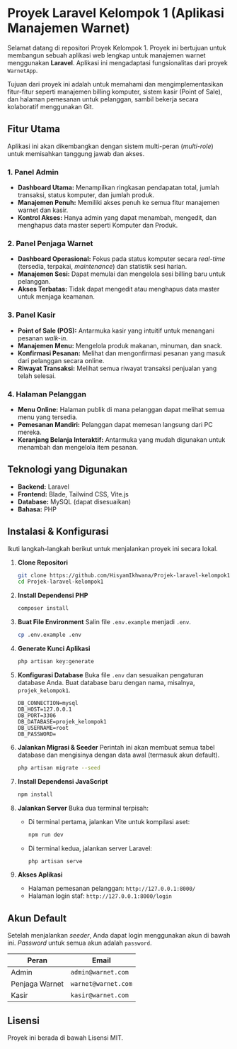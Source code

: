 # Proyek Laravel Kelompok 1 (Aplikasi Manajemen Warnet)

Selamat datang di repositori Proyek Kelompok 1. Proyek ini bertujuan untuk membangun sebuah aplikasi web lengkap untuk manajemen warnet menggunakan **Laravel**. Aplikasi ini mengadaptasi fungsionalitas dari proyek `WarnetApp`.

Tujuan dari proyek ini adalah untuk memahami dan mengimplementasikan fitur-fitur seperti manajemen billing komputer, sistem kasir (Point of Sale), dan halaman pemesanan untuk pelanggan, sambil bekerja secara kolaboratif menggunakan Git.

## Fitur Utama

Aplikasi ini akan dikembangkan dengan sistem multi-peran (*multi-role*) untuk memisahkan tanggung jawab dan akses.

### 1. Panel Admin
- **Dashboard Utama:** Menampilkan ringkasan pendapatan total, jumlah transaksi, status komputer, dan jumlah produk.
- **Manajemen Penuh:** Memiliki akses penuh ke semua fitur manajemen warnet dan kasir.
- **Kontrol Akses:** Hanya admin yang dapat menambah, mengedit, dan menghapus data master seperti Komputer dan Produk.

### 2. Panel Penjaga Warnet
- **Dashboard Operasional:** Fokus pada status komputer secara *real-time* (tersedia, terpakai, *maintenance*) dan statistik sesi harian.
- **Manajemen Sesi:** Dapat memulai dan mengelola sesi billing baru untuk pelanggan.
- **Akses Terbatas:** Tidak dapat mengedit atau menghapus data master untuk menjaga keamanan.

### 3. Panel Kasir
- **Point of Sale (POS):** Antarmuka kasir yang intuitif untuk menangani pesanan *walk-in*.
- **Manajemen Menu:** Mengelola produk makanan, minuman, dan snack.
- **Konfirmasi Pesanan:** Melihat dan mengonfirmasi pesanan yang masuk dari pelanggan secara online.
- **Riwayat Transaksi:** Melihat semua riwayat transaksi penjualan yang telah selesai.

### 4. Halaman Pelanggan
- **Menu Online:** Halaman publik di mana pelanggan dapat melihat semua menu yang tersedia.
- **Pemesanan Mandiri:** Pelanggan dapat memesan langsung dari PC mereka.
- **Keranjang Belanja Interaktif:** Antarmuka yang mudah digunakan untuk menambah dan mengelola item pesanan.

## Teknologi yang Digunakan

- **Backend:** Laravel
- **Frontend:** Blade, Tailwind CSS, Vite.js
- **Database:** MySQL (dapat disesuaikan)
- **Bahasa:** PHP

## Instalasi & Konfigurasi

Ikuti langkah-langkah berikut untuk menjalankan proyek ini secara lokal.

1.  **Clone Repositori**
    ```bash
    git clone https://github.com/HisyamIkhwana/Projek-laravel-kelompok1.git
    cd Projek-laravel-kelompok1
    ```

2.  **Install Dependensi PHP**
    ```bash
    composer install
    ```

3.  **Buat File Environment**
    Salin file `.env.example` menjadi `.env`.
    ```bash
    cp .env.example .env
    ```

4.  **Generate Kunci Aplikasi**
    ```bash
    php artisan key:generate
    ```

5.  **Konfigurasi Database**
    Buka file `.env` dan sesuaikan pengaturan database Anda. Buat database baru dengan nama, misalnya, `projek_kelompok1`.
    ```env
    DB_CONNECTION=mysql
    DB_HOST=127.0.0.1
    DB_PORT=3306
    DB_DATABASE=projek_kelompok1
    DB_USERNAME=root
    DB_PASSWORD=
    ```

6.  **Jalankan Migrasi & Seeder**
    Perintah ini akan membuat semua tabel database dan mengisinya dengan data awal (termasuk akun default).
    ```bash
    php artisan migrate --seed
    ```

7.  **Install Dependensi JavaScript**
    ```bash
    npm install
    ```

8.  **Jalankan Server**
    Buka dua terminal terpisah:
    - Di terminal pertama, jalankan Vite untuk kompilasi aset:
      ```bash
      npm run dev
      ```
    - Di terminal kedua, jalankan server Laravel:
      ```bash
      php artisan serve
      ```

9.  **Akses Aplikasi**
    - Halaman pemesanan pelanggan: `http://127.0.0.1:8000/`
    - Halaman login staf: `http://127.0.0.1:8000/login`

## Akun Default

Setelah menjalankan *seeder*, Anda dapat login menggunakan akun di bawah ini. *Password* untuk semua akun adalah `password`.

| Peran            | Email                 |
| ---------------- | --------------------- |
| Admin            | `admin@warnet.com`    |
| Penjaga Warnet   | `warnet@warnet.com`   |
| Kasir            | `kasir@warnet.com`    |

## Lisensi

Proyek ini berada di bawah Lisensi MIT.
